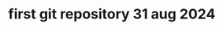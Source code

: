 # first git repository 31 aug 2024
<!-- hope the future generations find this -->
<!-- work your ass off -->